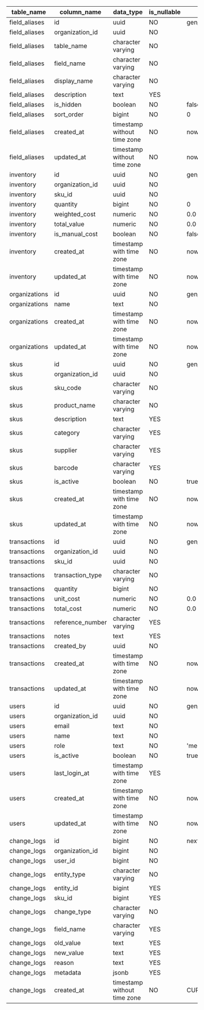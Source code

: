 | table_name     | column_name      | data_type                  | is_nullable | column_default      |
|----------------|------------------|----------------------------|-------------|---------------------|
| field_aliases | id               | uuid                        | NO          | gen_random_uuid()
| field_aliases | organization_id  | uuid                        | NO          | 
| field_aliases | table_name       | character varying           | NO          | 
| field_aliases | field_name       | character varying           | NO          | 
| field_aliases | display_name     | character varying           | NO          | 
| field_aliases | description      | text                        | YES         | 
| field_aliases | is_hidden        | boolean                     | NO          | false
| field_aliases | sort_order       | bigint                      | NO          | 0
| field_aliases | created_at       | timestamp without time zone | NO          | now()
| field_aliases | updated_at       | timestamp without time zone | NO          | now()
| inventory     | id               | uuid                        | NO          | gen_random_uuid()
| inventory     | organization_id  | uuid                        | NO          | 
| inventory     | sku_id           | uuid                        | NO          | 
| inventory     | quantity         | bigint                      | NO          | 0
| inventory     | weighted_cost    | numeric                     | NO          | 0.0
| inventory     | total_value      | numeric                     | NO          | 0.0
| inventory     | is_manual_cost   | boolean                     | NO          | false
| inventory     | created_at       | timestamp with time zone    | NO          | now()
| inventory     | updated_at       | timestamp with time zone    | NO          | now()
| organizations | id               | uuid                        | NO          | gen_random_uuid()
| organizations | name             | text                        | NO          | 
| organizations | created_at       | timestamp with time zone    | NO          | now()
| organizations | updated_at       | timestamp with time zone    | NO          | now()
| skus          | id               | uuid                        | NO          | gen_random_uuid()
| skus          | organization_id  | uuid                        | NO          | 
| skus          | sku_code         | character varying           | NO          | 
| skus          | product_name     | character varying           | NO          | 
| skus          | description      | text                        | YES         | 
| skus          | category         | character varying           | YES         | 
| skus          | supplier         | character varying           | YES         | 
| skus          | barcode          | character varying           | YES         | 
| skus          | is_active        | boolean                     | NO          | true
| skus          | created_at       | timestamp with time zone    | NO          | now()
| skus          | updated_at       | timestamp with time zone    | NO          | now()
| transactions  | id               | uuid                        | NO          | gen_random_uuid()
| transactions  | organization_id  | uuid                        | NO          | 
| transactions  | sku_id           | uuid                        | NO          | 
| transactions  | transaction_type | character varying           | NO          | 
| transactions  | quantity         | bigint                      | NO          | 
| transactions  | unit_cost        | numeric                     | NO          | 0.0
| transactions  | total_cost       | numeric                     | NO          | 0.0
| transactions  | reference_number | character varying           | YES         | 
| transactions  | notes            | text                        | YES         | 
| transactions  | created_by       | uuid                        | NO          | 
| transactions  | created_at       | timestamp with time zone    | NO          | now()
| transactions  | updated_at       | timestamp with time zone    | NO          | now()
| users         | id               | uuid                        | NO          | gen_random_uuid()
| users         | organization_id  | uuid                        | NO          | 
| users         | email            | text                        | NO          | 
| users         | name             | text                        | NO          | 
| users         | role             | text                        | NO          | 'member'
| users         | is_active        | boolean                     | NO          | true
| users         | last_login_at    | timestamp with time zone    | YES         | 
| users         | created_at       | timestamp with time zone    | NO          | now()
| users         | updated_at       | timestamp with time zone    | NO          | now()
| change_logs   | id               | bigint                      | NO          | nextval('change_logs_id_seq'::regclass)
| change_logs   | organization_id  | bigint                      | NO          | 
| change_logs   | user_id          | bigint                      | NO          | 
| change_logs   | entity_type      | character varying           | NO          | 
| change_logs   | entity_id        | bigint                      | YES         | 
| change_logs   | sku_id           | bigint                      | YES         | 
| change_logs   | change_type      | character varying           | NO          | 
| change_logs   | field_name       | character varying           | YES         | 
| change_logs   | old_value        | text                        | YES         | 
| change_logs   | new_value        | text                        | YES         | 
| change_logs   | reason           | text                        | YES         | 
| change_logs   | metadata         | jsonb                       | YES         | 
| change_logs   | created_at       | timestamp without time zone | NO          | CURRENT_TIMESTAMP
